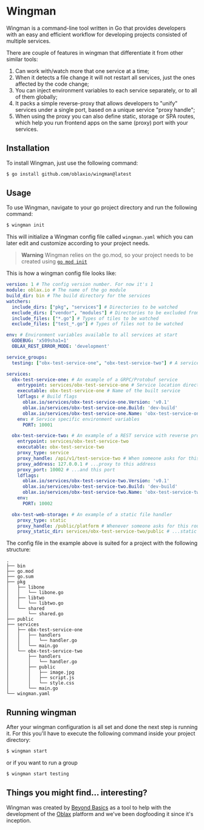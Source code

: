 # Wingman

Wingman is a command-line tool written in Go that provides developers with an easy and efficient workflow for developing projects consisted of multiple services.

There are couple of features in wingman that differentiate it from other similar tools:

1. Can work with/watch more that one service at a time;
2. When it detects a file change it will not restart all services, just the ones affected by the code change;
3. You can inject environment variables to each service separately, or to all of them globally;
4. It packs a simple reverse-proxy that allows developers to "unify" services under a single port, based on a unique service "proxy handle";
5. When using the proxy you can also define static, storage or SPA routes, which help you run frontend apps on the same (proxy) port with your services.

## Installation
To install Wingman, just use the following command:

```sh
$ go install github.com/oblaxio/wingman@latest
```

## Usage
To use Wingman, navigate to your go project directory and run the following command:

```sh
$ wingman init
```
This will initialize a Wingman config file called `wingman.yaml` which you can later edit and customize according to your project needs.

> **Warning**
> Wingman relies on the go.mod, so your project needs to be created using [`go mod init`](https://go.dev/ref/mod#go-mod-init)

This is how a wingman config file looks like:

```yaml
version: 1 # The config version number. For now it's 1
module: oblax.io # The name of the go module
build_dir: bin # The build directory for the services
watchers:
  include_dirs: ["pkg", "services"] # Directories to be watched
  exclude_dirs: ["vendor", "modules"] # Directories to be excluded from watching
  include_files: ["*.go"] # Types of tiles to be watched
  exclude_files: ["test_*.go"] # Types of files not to be watched

env: # Environment variables available to all services at start
  GODEBUG: 'x509sha1=1' 
  OBLAX_REST_ERROR_MODE: 'development'

service_groups: 
  testing: ["obx-test-service-one", "obx-test-service-two"] # A service list

services: 
  obx-test-service-one: # An example of a GRPC/Protobuf service
    entrypoint: services/obx-test-service-one # Service location directory
    executable: obx-test-service-one # Name of the built service
    ldflags: # Build flags
      oblax.io/services/obx-test-service-one.Version: 'v0.1'
      oblax.io/services/obx-test-service-one.Build: 'dev-build'
      oblax.io/services/obx-test-service-one.Name: 'obx-test-service-one'
    env: # Service specific environment variables
      PORT: 10001

  obx-test-service-two: # An example of a REST service with reverse proxy
    entrypoint: services/obx-test-service-two
    executable: obx-test-service-two
    proxy_type: service 
    proxy_handle: /api/v1/test-service-two # When someone asks for this route
    proxy_address: 127.0.0.1 # ...proxy to this address
    proxy_port: 10002 # ...and this port
    ldflags:
      oblax.io/services/obx-test-service-two.Version: 'v0.1'
      oblax.io/services/obx-test-service-two.Build: 'dev-build'
      oblax.io/services/obx-test-service-two.Name: 'obx-test-service-two'
    env:
      PORT: 10002

  obx-test-web-storage: # An example of a static file handler
    proxy_type: static
    proxy_handle: /public/platform # Whenever someone asks for this route ...
    proxy_static_dir: services/obx-test-service-two/public # ...static files
```

The config file in the example above is suited for a project with the following structure:

```
.
├── bin
├── go.mod
├── go.sum
├── pkg
│   ├── libone
│   │   └── libone.go
│   ├── libtwo
│   │   └── libtwo.go
│   └── shared
│       └── shared.go
├── public
├── services
│   ├── obx-test-service-one
│   │   ├── handlers
│   │   │   └── handler.go
│   │   └── main.go
│   └── obx-test-service-two
│       ├── handlers
│       │   └── handler.go
│       ├── public
│       │   ├── image.jpg
│       │   ├── script.js
│       │   └── style.css
│       └── main.go
└── wingman.yaml
```
## Running wingman
After your wingman configuration is all set and done the next step is running it. For this you'll have to execute the following command inside your project directory:

```sh
$ wingman start
```
or if you want to run a group
```sh
$ wingman start testing
```

## Things you might find... interesting?
Wingman was created by [Beyond Basics](https://beyondbasics.co) as a tool to help with the development of the [Oblax](https://oblax.io) platform and we've been dogfooding it since it's inception. 
